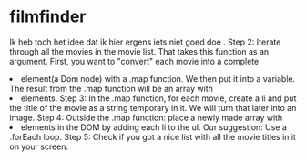 # filmfinder
Ik heb toch het idee dat ik hier ergens iets niet goed doe .
Step 2: Iterate through all the movies in the movie list. That takes this function as an argument. First, you want to "convert" each movie into a complete <li> element(a Dom node) with a .map function. We then put it into a variable. The result from the .map function will be an array with <li> elements.
Step 3: In the .map function, for each movie, create a li and put the title of the movie as a string temporary in it. We will turn that later into an image.
Step 4: Outside the .map function: place a newly made array with <li> elements in the DOM by adding each li to the ul. Our suggestion: Use a .forEach loop.
Step 5: Check if you got a nice list with all the movie titles in it on your screen.
